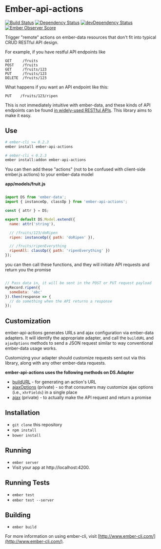 # Ember-api-actions

[![Build Status](https://travis-ci.org/truenorth/ember-api-actions.svg?branch=master)](https://travis-ci.org/truenorth/ember-api-actions)
[![Dependency Status](https://david-dm.org/truenorth/ember-api-actions.svg)](https://david-dm.org/truenorth/ember-api-actions)
[![devDependency Status](https://david-dm.org/truenorth/ember-api-actions/dev-status.svg)](https://david-dm.org/truenorth/ember-api-actions#info=devDependencies)
[![Ember Observer Score](http://emberobserver.com/badges/ember-api-actions.svg)](http://emberobserver.com/addons/ember-api-actions)

Trigger "remote" actions on ember-data resources that don't fit into typical CRUD RESTful API design.

For example, if you have restful API endpoints like

```
GET     /fruits
POST    /fruits
GET     /fruits/123
PUT     /fruits/123
DELETE  /fruits/123
```

What happens if you want an API endpoint like this:

```
PUT    /fruits/123/ripen
```

This is not immediately intuitive with ember-data, and these kinds of API endpoints can be found [in widely-used RESTful APIs](https://developer.github.com/v3/gists/#star-a-gist). This library aims to make it easy. 


## Use
```sh
# ember-cli >= 0.2.3
ember install ember-api-actions

# ember-cli < 0.2.3
ember install:addon ember-api-actions

```

You can then add these "actions" (not to be confused with client-side ember.js actions) to your ember-data model


**app/models/fruit.js**
```js

import DS from 'ember-data';
import { instanceOp, classOp } from 'ember-api-actions';

const { attr } = DS;

export default DS.Model.extend({
  name: attr('string'),

  // /fruits/123/doRipen
  ripen: instanceOp({ path: 'doRipen' }),

  // /fruits/ripenEverything
  ripenAll: classOp({ path: 'ripenEverything' })
});

```

you can then call these functions, and they will initiate API requests and return you the promise

```js

// Pass data in, it will be sent in the POST or PUT request payload
myRecord.ripen({
  someData: 'abc'
}).then(response => {
  // do something when the API returns a response
});

```

## Customization

ember-api-actions generates URLs and ajax configuration via ember-data adapters. It will identify the appropriate adapter, and call the `buildURL` and `ajaxOptions` methods to send a JSON request similar to way conventional ember-data usage works. 

Customizing your adapter should customize requests sent out via this library, along with any other ember-data requests. 

**ember-api-actions uses the following methods on DS.Adapter**

* [buildURL](http://emberjs.com/api/data/classes/DS.RESTAdapter.html#method_buildURL) - for generating an action's URL
* [ajaxOptions](https://github.com/emberjs/data/blob/v1.13.4/packages/ember-data/lib/adapters/rest-adapter.js#L928-L950) (private) - so that consumers may customize ajax options (i.e., `xhrFields`) in a single place
* [ajax](https://github.com/emberjs/data/blob/v1.13.4/packages/ember-data/lib/adapters/rest-adapter.js#L836-L859) (private) - to actually make the API request and return a promise

## Installation

* `git clone` this repository
* `npm install`
* `bower install`

## Running

* `ember server`
* Visit your app at http://localhost:4200.

## Running Tests

* `ember test`
* `ember test --server`

## Building

* `ember build`

For more information on using ember-cli, visit [http://www.ember-cli.com/](http://www.ember-cli.com/).
